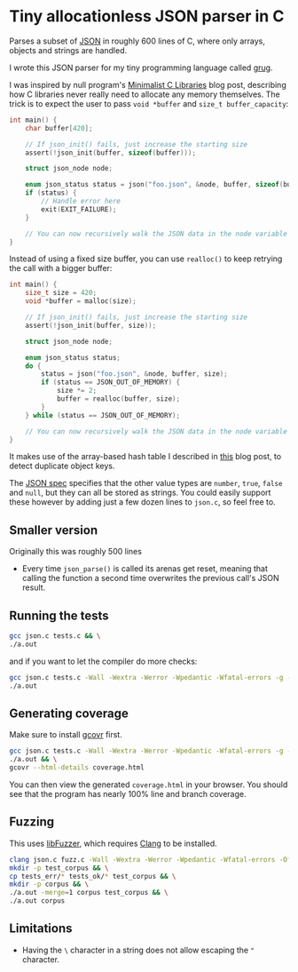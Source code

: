# Tiny allocationless JSON parser in C

Parses a subset of [JSON](https://en.wikipedia.org/wiki/JSON) in roughly 600 lines of C, where only arrays, objects and strings are handled.

I wrote this JSON parser for my tiny programming language called [grug](https://mynameistrez.github.io/2024/02/29/creating-the-perfect-modding-language.html).

I was inspired by null program's [Minimalist C Libraries](https://nullprogram.com/blog/2018/06/10/) blog post, describing how C libraries never really need to allocate any memory themselves. The trick is to expect the user to pass `void *buffer` and `size_t buffer_capacity`:

```c
int main() {
	char buffer[420];

	// If json_init() fails, just increase the starting size
	assert(!json_init(buffer, sizeof(buffer)));

	struct json_node node;

	enum json_status status = json("foo.json", &node, buffer, sizeof(buffer));
	if (status) {
		// Handle error here
		exit(EXIT_FAILURE);
	}

	// You can now recursively walk the JSON data in the node variable here
}
```

Instead of using a fixed size buffer, you can use `realloc()` to keep retrying the call with a bigger buffer:

```c
int main() {
	size_t size = 420;
	void *buffer = malloc(size);

	// If json_init() fails, just increase the starting size
	assert(!json_init(buffer, size));

	struct json_node node;

	enum json_status status;
	do {
		status = json("foo.json", &node, buffer, size);
		if (status == JSON_OUT_OF_MEMORY) {
			size *= 2;
			buffer = realloc(buffer, size);
		}
	} while (status == JSON_OUT_OF_MEMORY);

	// You can now recursively walk the JSON data in the node variable here
}
```

It makes use of the array-based hash table I described in [this](https://mynameistrez.github.io/2024/06/19/array-based-hash-table-in-c.html) blog post, to detect duplicate object keys.

The [JSON spec](https://www.json.org/json-en.html) specifies that the other value types are `number`, `true`, `false` and `null`, but they can all be stored as strings. You could easily support these however by adding just a few dozen lines to `json.c`, so feel free to.

## Smaller version

Originally this was roughly 500 lines
* Every time `json_parse()` is called its arenas get reset, meaning that calling the function a second time overwrites the previous call's JSON result.

## Running the tests

```bash
gcc json.c tests.c && \
./a.out
```

and if you want to let the compiler do more checks:

```bash
gcc json.c tests.c -Wall -Wextra -Werror -Wpedantic -Wfatal-errors -g -fsanitize=address,undefined && \
./a.out
```

## Generating coverage

Make sure to install [gcovr](https://gcovr.com/en/stable/installation.html) first.

```bash
gcc json.c tests.c -Wall -Wextra -Werror -Wpedantic -Wfatal-errors -g -fsanitize=address,undefined --coverage && \
./a.out && \
gcovr --html-details coverage.html
```

You can then view the generated `coverage.html` in your browser. You should see that the program has nearly 100% line and branch coverage.

## Fuzzing

This uses [libFuzzer](https://llvm.org/docs/LibFuzzer.html), which requires [Clang](https://en.wikipedia.org/wiki/Clang) to be installed.

```bash
clang json.c fuzz.c -Wall -Wextra -Werror -Wpedantic -Wfatal-errors -Ofast -march=native -g -fsanitize=address,undefined,fuzzer && \
mkdir -p test_corpus && \
cp tests_err/* tests_ok/* test_corpus && \
mkdir -p corpus && \
./a.out -merge=1 corpus test_corpus && \
./a.out corpus
```

## Limitations

* Having the `\` character in a string does not allow escaping the `"` character.

